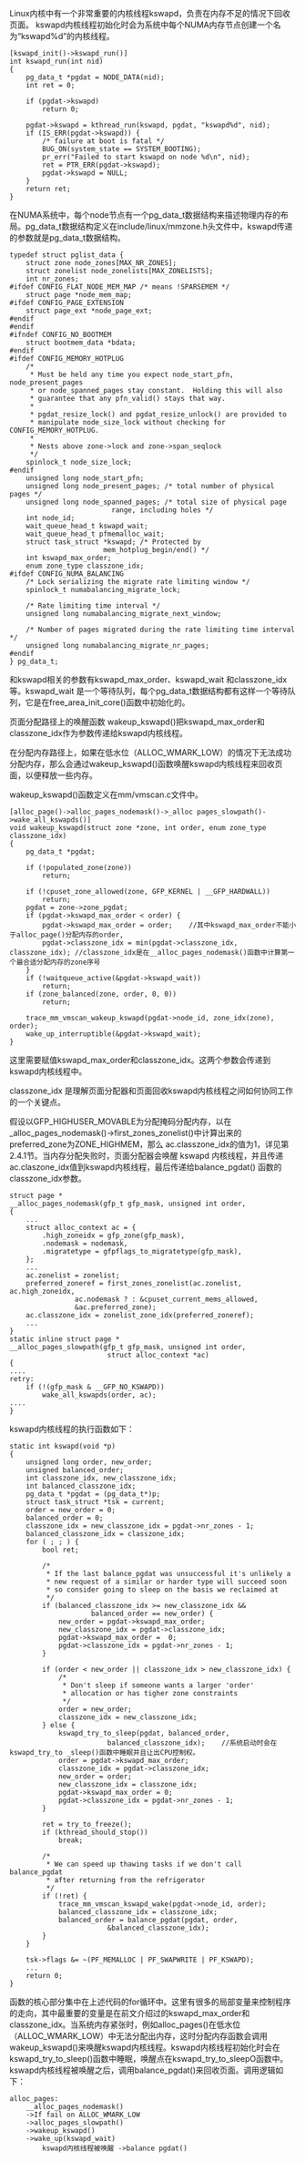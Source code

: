 Linux内核中有一个非常重要的内核线程kswapd，负责在内存不足的情况下回收页面。
    kswapd内核线程初始化时会为系统中每个NUMA内存节点创建一个名为“kswapd%d”的内核线程。

```
[kswapd_init()->kswapd_run()]
int kswapd_run(int nid)
{
	pg_data_t *pgdat = NODE_DATA(nid);
	int ret = 0;

	if (pgdat->kswapd)
		return 0;

	pgdat->kswapd = kthread_run(kswapd, pgdat, "kswapd%d", nid);
	if (IS_ERR(pgdat->kswapd)) {
		/* failure at boot is fatal */
		BUG_ON(system_state == SYSTEM_BOOTING);
		pr_err("Failed to start kswapd on node %d\n", nid);
		ret = PTR_ERR(pgdat->kswapd);
		pgdat->kswapd = NULL;
	}
	return ret;
}
```

在NUMA系统中，每个node节点有一个pg_data_t数据结构来描述物理内存的布局。pg_data_t数据结构定义在include/linux/mmzone.h头文件中，kswapd传递的参数就是pg_data_t数据结构。

```
typedef struct pglist_data {
	struct zone node_zones[MAX_NR_ZONES];
	struct zonelist node_zonelists[MAX_ZONELISTS];
	int nr_zones;
#ifdef CONFIG_FLAT_NODE_MEM_MAP	/* means !SPARSEMEM */
	struct page *node_mem_map;
#ifdef CONFIG_PAGE_EXTENSION
	struct page_ext *node_page_ext;
#endif
#endif
#ifndef CONFIG_NO_BOOTMEM
	struct bootmem_data *bdata;
#endif
#ifdef CONFIG_MEMORY_HOTPLUG
	/*
	 * Must be held any time you expect node_start_pfn, node_present_pages
	 * or node_spanned_pages stay constant.  Holding this will also
	 * guarantee that any pfn_valid() stays that way.
	 *
	 * pgdat_resize_lock() and pgdat_resize_unlock() are provided to
	 * manipulate node_size_lock without checking for CONFIG_MEMORY_HOTPLUG.
	 *
	 * Nests above zone->lock and zone->span_seqlock
	 */
	spinlock_t node_size_lock;
#endif
	unsigned long node_start_pfn;
	unsigned long node_present_pages; /* total number of physical pages */
	unsigned long node_spanned_pages; /* total size of physical page
					     range, including holes */
	int node_id;
	wait_queue_head_t kswapd_wait;
	wait_queue_head_t pfmemalloc_wait;
	struct task_struct *kswapd;	/* Protected by
					   mem_hotplug_begin/end() */
	int kswapd_max_order;
	enum zone_type classzone_idx;
#ifdef CONFIG_NUMA_BALANCING
	/* Lock serializing the migrate rate limiting window */
	spinlock_t numabalancing_migrate_lock;

	/* Rate limiting time interval */
	unsigned long numabalancing_migrate_next_window;

	/* Number of pages migrated during the rate limiting time interval */
	unsigned long numabalancing_migrate_nr_pages;
#endif
} pg_data_t;
```

和kswapd相关的参数有kswapd_max_order、kswapd_wait 和classzone_idx等。kswapd_wait 是一个等待队列，每个pg_data_t数据结构都有这样一个等待队列，它是在free_area_init_core()函数中初始化的。

页面分配路径上的唤醒函数 wakeup_kswapd()把kswapd_max_order和classzone_idx作为参数传递给kswapd内核线程。

在分配内存路径上，如果在低水位（ALLOC_WMARK_LOW）的情况下无法成功分配内存，那么会通过wakeup_kswapd()函数唤醒kswapd内核线程来回收页面，以便释放一些内存。

wakeup_kswapd()函数定义在mm/vmscan.c文件中。

```
[alloc_page()->alloc_pages_nodemask()->_alloc pages_slowpath()->wake_all_kswapds()]
void wakeup_kswapd(struct zone *zone, int order, enum zone_type classzone_idx)
{
	pg_data_t *pgdat;

	if (!populated_zone(zone))
		return;

	if (!cpuset_zone_allowed(zone, GFP_KERNEL | __GFP_HARDWALL))
		return;
	pgdat = zone->zone_pgdat;
	if (pgdat->kswapd_max_order < order) {
		pgdat->kswapd_max_order = order;	//其中kswapd_max_order不能小于alloc_page()分配内存的order,
		pgdat->classzone_idx = min(pgdat->classzone_idx, classzone_idx); //classzone_idx是在__alloc_pages_nodemask()函数中计算第一个最合适分配内存的zone序号
	}
	if (!waitqueue_active(&pgdat->kswapd_wait))
		return;
	if (zone_balanced(zone, order, 0, 0))
		return;

	trace_mm_vmscan_wakeup_kswapd(pgdat->node_id, zone_idx(zone), order);
	wake_up_interruptible(&pgdat->kswapd_wait);
}
```

这里需要赋值kswapd_max_order和classzone_idx。这两个参数会传递到kswapd内核线程中。

classzone_idx 是理解页面分配器和页面回收kswapd内核线程之间如何协同工作的一个关键点。

假设以GFP_HIGHUSER_MOVABLE为分配掩码分配内存，以在_alloc_pages_nodemask()->first_zones_zonelist()中计算出来的preferred_zone为ZONE_HIGHMEM，那么 ac.classzone_idx的值为1，详见第2.4.1节。当内存分配失败时，页面分配器会唤醒 kswapd 内核线程，并且传递ac.claszone_idx值到kswapd内核线程，最后传递给balance_pgdat() 函数的classzone_idx参数。

```
struct page *
__alloc_pages_nodemask(gfp_t gfp_mask, unsigned int order,
{
	...
	struct alloc_context ac = {
		.high_zoneidx = gfp_zone(gfp_mask),
		.nodemask = nodemask,
		.migratetype = gfpflags_to_migratetype(gfp_mask),
	};
	...
	ac.zonelist = zonelist;
	preferred_zoneref = first_zones_zonelist(ac.zonelist, ac.high_zoneidx,
				ac.nodemask ? : &cpuset_current_mems_allowed,
				&ac.preferred_zone);
	ac.classzone_idx = zonelist_zone_idx(preferred_zoneref);
	...
}
static inline struct page *
__alloc_pages_slowpath(gfp_t gfp_mask, unsigned int order,
						struct alloc_context *ac)
{
....
retry:
	if (!(gfp_mask & __GFP_NO_KSWAPD))
		wake_all_kswapds(order, ac);
....
}
```

kswapd内核线程的执行函数如下：

```
static int kswapd(void *p)
{
	unsigned long order, new_order;
	unsigned balanced_order;
	int classzone_idx, new_classzone_idx;
	int balanced_classzone_idx;
	pg_data_t *pgdat = (pg_data_t*)p;
	struct task_struct *tsk = current;
	order = new_order = 0;
	balanced_order = 0;
	classzone_idx = new_classzone_idx = pgdat->nr_zones - 1;
	balanced_classzone_idx = classzone_idx;
	for ( ; ; ) {
		bool ret;

		/*
		 * If the last balance_pgdat was unsuccessful it's unlikely a
		 * new request of a similar or harder type will succeed soon
		 * so consider going to sleep on the basis we reclaimed at
		 */
		if (balanced_classzone_idx >= new_classzone_idx &&
					balanced_order == new_order) {
			new_order = pgdat->kswapd_max_order;
			new_classzone_idx = pgdat->classzone_idx;
			pgdat->kswapd_max_order =  0;
			pgdat->classzone_idx = pgdat->nr_zones - 1;
		}

		if (order < new_order || classzone_idx > new_classzone_idx) {
			/*
			 * Don't sleep if someone wants a larger 'order'
			 * allocation or has tigher zone constraints
			 */
			order = new_order;
			classzone_idx = new_classzone_idx;
		} else {
			kswapd_try_to_sleep(pgdat, balanced_order,
						balanced_classzone_idx);	//系统启动时会在kswapd_try_to _sleep()函数中睡眠并且让出CPU控制权。
			order = pgdat->kswapd_max_order;
			classzone_idx = pgdat->classzone_idx;
			new_order = order;
			new_classzone_idx = classzone_idx;
			pgdat->kswapd_max_order = 0;
			pgdat->classzone_idx = pgdat->nr_zones - 1;
		}

		ret = try_to_freeze();
		if (kthread_should_stop())
			break;

		/*
		 * We can speed up thawing tasks if we don't call balance_pgdat
		 * after returning from the refrigerator
		 */
		if (!ret) {
			trace_mm_vmscan_kswapd_wake(pgdat->node_id, order);
			balanced_classzone_idx = classzone_idx;
			balanced_order = balance_pgdat(pgdat, order,
						&balanced_classzone_idx);
		}
	}
	
	tsk->flags &= ~(PF_MEMALLOC | PF_SWAPWRITE | PF_KSWAPD);
	...
	return 0;
}
```

函数的核心部分集中在上述代码的for循环中。这里有很多的局部变量来控制程序的走向，其中最重要的变量是在前文介绍过的kswapd_max_order和classzone_idx。当系统内存紧张时，例如alloc_pages()在低水位（ALLOC_WMARK_LOW）中无法分配出内存，这时分配内存函数会调用wakeup_kswapd()来唤醒kswapd内核线程。kswapd内核线程初始化时会在kswapd_try_to_sleep()函数中睡眠，唤醒点在kswapd_try_to_sleepO函数中。kswapd内核线程被唤醒之后，调用balance_pgdat()来回收页面。调用逻辑如下：

```
alloc_pages:
    __alloc_pages_nodemask() 
    ->If fail on ALLOC_WMARK_LOW 
    ->alloc_pages_slowpath() 
    ->wakeup_kswapd() 
    ->wake_up(kswapd_wait) 
    	kswapd内核线程被唤醒 ->balance pgdat()
```

